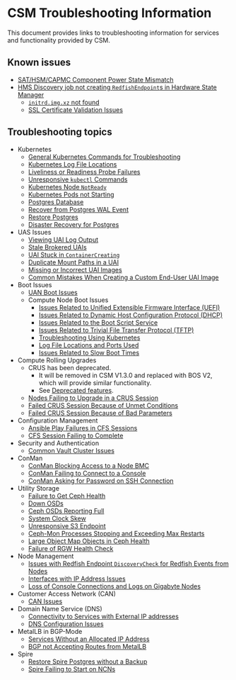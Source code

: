 # CSM Troubleshooting Information

This document provides links to troubleshooting information for services and functionality provided by CSM.

## Known issues

* [SAT/HSM/CAPMC Component Power State Mismatch](known_issues/component_power_state_mismatch.md)
* [HMS Discovery job not creating `RedfishEndpoint`s in Hardware State Manager](known_issues/discovery_job_not_creating_redfish_endpoints.md)
  * [`initrd.img.xz` not found](known_issues/initrd.img.zx_not_found.md)
  * [SSL Certificate Validation Issues](known_issues/ssl_certificate_validation_issues.md)

## Troubleshooting topics

* Kubernetes
  * [General Kubernetes Commands for Troubleshooting](kubernetes/Kubernetes_Troubleshooting_Information.md)
  * [Kubernetes Log File Locations](kubernetes/Kubernetes_Log_File_Locations.md)
  * [Liveliness or Readiness Probe Failures](kubernetes/Troubleshoot_Liveliness_Readiness_Probe_Failures.md)
  * [Unresponsive `kubectl` Commands](kubernetes/Troubleshoot_Unresponsive_kubectl_Commands.md)
  * [Kubernetes Node `NotReady`](kubernetes/Troubleshoot_Kubernetes_Node_NotReady.md)
  * [Kubernetes Pods not Starting](kubernetes/Troubleshoot_Kubernetes_Pods_Not_Starting.md)
  * [Postgres Database](../operations/kubernetes/Troubleshoot_Postgres_Database.md)
  * [Recover from Postgres WAL Event](../operations/kubernetes/Troubleshoot_Postgres_Database.md)
  * [Restore Postgres](../operations/kubernetes/Restore_Postgres.md)
  * [Disaster Recovery for Postgres](../operations/kubernetes/Disaster_Recovery_Postgres.md)
* UAS Issues
  * [Viewing UAI Log Output](../operations/UAS_user_and_admin_topics/Troubleshoot_UAIs_by_Viewing_Log_Output.md)
  * [Stale Brokered UAIs](../operations/UAS_user_and_admin_topics/Troubleshoot_Stale_Brokered_UAIs.md)
  * [UAI Stuck in `ContainerCreating`](../operations/UAS_user_and_admin_topics/Troubleshoot_UAI_Stuck_in_ContainerCreating.md)
  * [Duplicate Mount Paths in a UAI](../operations/UAS_user_and_admin_topics/Troubleshoot_Duplicate_Mount_Paths_in_a_UAI.md)
  * [Missing or Incorrect UAI Images](../operations/UAS_user_and_admin_topics/Troubleshoot_Missing_or_Incorrect_UAI_Images.md)
  * [Common Mistakes When Creating a Custom End-User UAI Image](../operations/UAS_user_and_admin_topics/Troubleshoot_Common_Mistakes_when_Creating_a_Custom_End-User_UAI_Image.md)
* Boot Issues
  * [UAN Boot Issues](../operations/boot_orchestration/Troubleshoot_UAN_Boot_Issues.md)
  * Compute Node Boot Issues
    * [Issues Related to Unified Extensible Firmware Interface (UEFI)](../operations/boot_orchestration/Troubleshoot_Compute_Node_Boot_Issues_Related_to_Unified_Extensible_Firmware_Interface_UEFI.md)
    * [Issues Related to Dynamic Host Configuration Protocol (DHCP)](../operations/boot_orchestration/Troubleshoot_Compute_Node_Boot_Issues_Related_to_Dynamic_Host_Configuration_Protocol_DHCP.md)
    * [Issues Related to the Boot Script Service](../operations/boot_orchestration/Troubleshoot_Compute_Node_Boot_Issues_Related_to_the_Boot_Script_Service_BSS.md)
    * [Issues Related to Trivial File Transfer Protocol (TFTP)](../operations/boot_orchestration/Troubleshoot_Compute_Node_Boot_Issues_Related_to_Trivial_File_Transfer_Protocol_TFTP.md)
    * [Troubleshooting Using Kubernetes](../operations/boot_orchestration/Troubleshoot_Compute_Node_Boot_Issues_Using_Kubernetes.md)
    * [Log File Locations and Ports Used](../operations/boot_orchestration/Log_File_Locations_and_Ports_Used_in_Compute_Node_Boot_Troubleshooting.md)
    * [Issues Related to Slow Boot Times](../operations/boot_orchestration/Troubleshoot_Compute_Node_Boot_Issues_Related_to_Slow_Boot_Times.md)
* Compute Rolling Upgrades
  * CRUS has been deprecated.
    * It will be removed in CSM V1.3.0 and replaced with BOS V2, which will provide similar functionality.
    * See [Deprecated features](../introduction/differences.md#deprecated_features).
  * [Nodes Failing to Upgrade in a CRUS Session](../operations/compute_rolling_upgrades/Troubleshoot_Nodes_Failing_to_Upgrade_in_a_CRUS_Session.md)
  * [Failed CRUS Session Because of Unmet Conditions](../operations/compute_rolling_upgrades/Troubleshoot_a_Failed_CRUS_Session_Due_to_Unmet_Conditions.md)
  * [Failed CRUS Session Because of Bad Parameters](../operations/compute_rolling_upgrades/Troubleshoot_a_Failed_CRUS_Session_Due_to_Bad_Parameters.md)
* Configuration Management
  * [Ansible Play Failures in CFS Sessions](../operations/configuration_management/Troubleshoot_Ansible_Play_Failures_in_CFS_Sessions.md)
  * [CFS Session Failing to Complete](../operations/configuration_management/Troubleshoot_CFS_Session_Failing_to_Complete.md)
* Security and Authentication
  * [Common Vault Cluster Issues](../operations/security_and_authentication/Troubleshoot_Common_Vault_Cluster_Issues.md)
* ConMan
  * [ConMan Blocking Access to a Node BMC](../operations/conman/Troubleshoot_ConMan_Blocking_Access_to_a_Node_BMC.md)
  * [ConMan Failing to Connect to a Console](../operations/conman/Troubleshoot_ConMan_Failing_to_Connect_to_a_Console.md)
  * [ConMan Asking for Password on SSH Connection](../operations/conman/Troubleshoot_ConMan_Asking_for_Password_on_SSH_Connection.md)
* Utility Storage
  * [Failure to Get Ceph Health](../operations/utility_storage/Troubleshoot_Failure_to_Get_Ceph_Health.md)
  * [Down OSDs](../operations/utility_storage/Troubleshoot_a_Down_OSD.md)
  * [Ceph OSDs Reporting Full](../operations/utility_storage/Troubleshoot_Ceph_OSDs_Reporting_Full.md)
  * [System Clock Skew](../operations/utility_storage/Troubleshoot_System_Clock_Skew.md)
  * [Unresponsive S3 Endpoint](../operations/utility_storage/Troubleshoot_an_Unresponsive_S3_Endpoint.md)
  * [Ceph-Mon Processes Stopping and Exceeding Max Restarts](../operations/utility_storage/Troubleshoot_Ceph-Mon_Processes_Stopping_and_Exceeding_Max_Restarts.md)
  * [Large Object Map Objects in Ceph Health](../operations/utility_storage/Troubleshoot_Large_Object_Map_Objects_in_Ceph_Health.md)
  * [Failure of RGW Health Check](../operations/utility_storage/Troubleshoot_RGW_Health_Check_Fail.md)
* Node Management
  * [Issues with Redfish Endpoint `DiscoveryCheck` for Redfish Events from Nodes](../operations/node_management/Troubleshoot_Issues_with_Redfish_Endpoint_Discovery.md)
  * [Interfaces with IP Address Issues](../operations/node_management/Troubleshoot_Interfaces_with_IP_Address_Issues.md)
  * [Loss of Console Connections and Logs on Gigabyte Nodes](../operations/node_management/Troubleshoot_Loss_of_Console_Connections_and_Logs_on_Gigabyte_Nodes.md)
* Customer Access Network (CAN)
  * [CAN Issues](../operations/network/customer_access_network/Troubleshoot_CAN_Issues.md)
* Domain Name Service (DNS)
  * [Connectivity to Services with External IP addresses](../operations/network/external_dns/Troubleshoot_Systems_Not_Provisioned_with_External_IP_Addresses.md)
  * [DNS Configuration Issues](../operations/network/external_dns/Troubleshoot_DNS_Configuration_Issues.md)
* MetalLB in BGP-Mode
  * [Services Without an Allocated IP Address](../operations/network/metallb_bgp/Troubleshoot_Services_without_an_Allocated_IP_Address.md)
  * [BGP not Accepting Routes from MetalLB](../operations/network/metallb_bgp/Troubleshoot_BGP_not_Accepting_Routes_from_MetalLB.md)
* Spire
  * [Restore Spire Postgres without a Backup](../operations/spire/Restore_Spire_Postgres_without_a_Backup.md)
  * [Spire Failing to Start on NCNs](../operations/spire/Troubleshoot_Spire_Failing_to_Start_on_NCNs.md)
